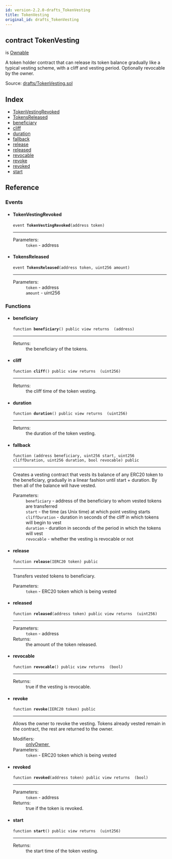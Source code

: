 ```yaml
---
id: version-2.2.0-drafts_TokenVesting
title: TokenVesting
original_id: drafts_TokenVesting
---
```


<div class="contract-doc"><div class="contract"><h2 class="contract-header"><span class="contract-kind">contract</span> TokenVesting</h2><p class="base-contracts"><span>is</span> <a href="ownership_Ownable.html">Ownable</a></p><p class="description">A token holder contract that can release its token balance gradually like a typical vesting scheme, with a cliff and vesting period. Optionally revocable by the owner.</p><div class="source">Source: <a href="https://github.com/OpenZeppelin/zeppelin-solidity/blob/v2.2.0/contracts/drafts/TokenVesting.sol" target="_blank">drafts/TokenVesting.sol</a></div></div><div class="index"><h2>Index</h2><ul><li><a href="drafts_TokenVesting.html#TokenVestingRevoked">TokenVestingRevoked</a></li><li><a href="drafts_TokenVesting.html#TokensReleased">TokensReleased</a></li><li><a href="drafts_TokenVesting.html#beneficiary">beneficiary</a></li><li><a href="drafts_TokenVesting.html#cliff">cliff</a></li><li><a href="drafts_TokenVesting.html#duration">duration</a></li><li><a href="drafts_TokenVesting.html#">fallback</a></li><li><a href="drafts_TokenVesting.html#release">release</a></li><li><a href="drafts_TokenVesting.html#released">released</a></li><li><a href="drafts_TokenVesting.html#revocable">revocable</a></li><li><a href="drafts_TokenVesting.html#revoke">revoke</a></li><li><a href="drafts_TokenVesting.html#revoked">revoked</a></li><li><a href="drafts_TokenVesting.html#start">start</a></li></ul></div><div class="reference"><h2>Reference</h2><div class="events"><h3>Events</h3><ul><li><div class="item event"><span id="TokenVestingRevoked" class="anchor-marker"></span><h4 class="name">TokenVestingRevoked</h4><div class="body"><code class="signature">event <strong>TokenVestingRevoked</strong><span>(address token) </span></code><hr/><dl><dt><span class="label-parameters">Parameters:</span></dt><dd><div><code>token</code> - address</div></dd></dl></div></div></li><li><div class="item event"><span id="TokensReleased" class="anchor-marker"></span><h4 class="name">TokensReleased</h4><div class="body"><code class="signature">event <strong>TokensReleased</strong><span>(address token, uint256 amount) </span></code><hr/><dl><dt><span class="label-parameters">Parameters:</span></dt><dd><div><code>token</code> - address</div><div><code>amount</code> - uint256</div></dd></dl></div></div></li></ul></div><div class="functions"><h3>Functions</h3><ul><li><div class="item function"><span id="beneficiary" class="anchor-marker"></span><h4 class="name">beneficiary</h4><div class="body"><code class="signature">function <strong>beneficiary</strong><span>() </span><span>public </span><span>view </span><span>returns  (address) </span></code><hr/><dl><dt><span class="label-return">Returns:</span></dt><dd>the beneficiary of the tokens.</dd></dl></div></div></li><li><div class="item function"><span id="cliff" class="anchor-marker"></span><h4 class="name">cliff</h4><div class="body"><code class="signature">function <strong>cliff</strong><span>() </span><span>public </span><span>view </span><span>returns  (uint256) </span></code><hr/><dl><dt><span class="label-return">Returns:</span></dt><dd>the cliff time of the token vesting.</dd></dl></div></div></li><li><div class="item function"><span id="duration" class="anchor-marker"></span><h4 class="name">duration</h4><div class="body"><code class="signature">function <strong>duration</strong><span>() </span><span>public </span><span>view </span><span>returns  (uint256) </span></code><hr/><dl><dt><span class="label-return">Returns:</span></dt><dd>the duration of the token vesting.</dd></dl></div></div></li><li><div class="item function"><span id="fallback" class="anchor-marker"></span><h4 class="name">fallback</h4><div class="body"><code class="signature">function <strong></strong><span>(address beneficiary, uint256 start, uint256 cliffDuration, uint256 duration, bool revocable) </span><span>public </span></code><hr/><div class="description"><p>Creates a vesting contract that vests its balance of any ERC20 token to the beneficiary, gradually in a linear fashion until start + duration. By then all of the balance will have vested.</p></div><dl><dt><span class="label-parameters">Parameters:</span></dt><dd><div><code>beneficiary</code> - address of the beneficiary to whom vested tokens are transferred</div><div><code>start</code> - the time (as Unix time) at which point vesting starts</div><div><code>cliffDuration</code> - duration in seconds of the cliff in which tokens will begin to vest</div><div><code>duration</code> - duration in seconds of the period in which the tokens will vest</div><div><code>revocable</code> - whether the vesting is revocable or not</div></dd></dl></div></div></li><li><div class="item function"><span id="release" class="anchor-marker"></span><h4 class="name">release</h4><div class="body"><code class="signature">function <strong>release</strong><span>(IERC20 token) </span><span>public </span></code><hr/><div class="description"><p>Transfers vested tokens to beneficiary.</p></div><dl><dt><span class="label-parameters">Parameters:</span></dt><dd><div><code>token</code> - ERC20 token which is being vested</div></dd></dl></div></div></li><li><div class="item function"><span id="released" class="anchor-marker"></span><h4 class="name">released</h4><div class="body"><code class="signature">function <strong>released</strong><span>(address token) </span><span>public </span><span>view </span><span>returns  (uint256) </span></code><hr/><dl><dt><span class="label-parameters">Parameters:</span></dt><dd><div><code>token</code> - address</div></dd><dt><span class="label-return">Returns:</span></dt><dd>the amount of the token released.</dd></dl></div></div></li><li><div class="item function"><span id="revocable" class="anchor-marker"></span><h4 class="name">revocable</h4><div class="body"><code class="signature">function <strong>revocable</strong><span>() </span><span>public </span><span>view </span><span>returns  (bool) </span></code><hr/><dl><dt><span class="label-return">Returns:</span></dt><dd>true if the vesting is revocable.</dd></dl></div></div></li><li><div class="item function"><span id="revoke" class="anchor-marker"></span><h4 class="name">revoke</h4><div class="body"><code class="signature">function <strong>revoke</strong><span>(IERC20 token) </span><span>public </span></code><hr/><div class="description"><p>Allows the owner to revoke the vesting. Tokens already vested remain in the contract, the rest are returned to the owner.</p></div><dl><dt><span class="label-modifiers">Modifiers:</span></dt><dd><a href="ownership_Ownable.html#onlyOwner">onlyOwner </a></dd><dt><span class="label-parameters">Parameters:</span></dt><dd><div><code>token</code> - ERC20 token which is being vested</div></dd></dl></div></div></li><li><div class="item function"><span id="revoked" class="anchor-marker"></span><h4 class="name">revoked</h4><div class="body"><code class="signature">function <strong>revoked</strong><span>(address token) </span><span>public </span><span>view </span><span>returns  (bool) </span></code><hr/><dl><dt><span class="label-parameters">Parameters:</span></dt><dd><div><code>token</code> - address</div></dd><dt><span class="label-return">Returns:</span></dt><dd>true if the token is revoked.</dd></dl></div></div></li><li><div class="item function"><span id="start" class="anchor-marker"></span><h4 class="name">start</h4><div class="body"><code class="signature">function <strong>start</strong><span>() </span><span>public </span><span>view </span><span>returns  (uint256) </span></code><hr/><dl><dt><span class="label-return">Returns:</span></dt><dd>the start time of the token vesting.</dd></dl></div></div></li></ul></div></div></div>
